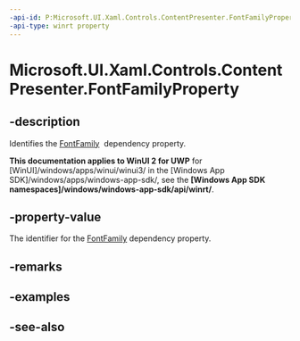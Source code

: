 ```yaml
---
-api-id: P:Microsoft.UI.Xaml.Controls.ContentPresenter.FontFamilyProperty
-api-type: winrt property
---
```


<!-- Property syntax
public Windows.UI.Xaml.DependencyProperty FontFamilyProperty { get; }
-->

# Microsoft.UI.Xaml.Controls.ContentPresenter.FontFamilyProperty

## -description
Identifies the [FontFamily](contentpresenter_fontfamily.md)  dependency property.

**This documentation applies to WinUI 2 for UWP** for [WinUI]/windows/apps/winui/winui3/ in the [Windows App SDK]/windows/apps/windows-app-sdk/, see the **[Windows App SDK namespaces]/windows/windows-app-sdk/api/winrt/**.

## -property-value
The identifier for the [FontFamily](contentpresenter_fontfamily.md) dependency property.

## -remarks

## -examples

## -see-also
